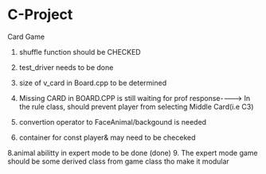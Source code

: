 # C-Project
Card Game
1. shuffle function should be CHECKED

2. test_driver needs to be done

4. size of v_card in Board.cpp to  be determined

5. Missing CARD in BOARD.CPP is still waiting for prof response----> In the rule class, should prevent player from selecting Middle Card(i.e C3)

6. convertion operator to FaceAnimal/backgound is needed


7. container for const player& may need to be checeked

8.animal abilitty in expert mode to be done (done)
9. The expert mode game should be some derived class from game class tho
make it modular
